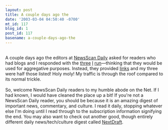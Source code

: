 ```yaml
---
layout: post
title: A couple days ago the
date: '2003-03-04 04:50:40 -0700'
mt_id: 117
blog_id: 1
post_id: 117
basename: a-couple-days-ago-the
---
```

<br />A couple days ago the editors at <a href="http://www.newsscan.com/" title="Subscribe to this!">NewsScan Daily</a> asked for readers who had blogs and I responded with the <a href="http://www.paintinginthepark.com/blog/" title="My pottery studio's blog, run as a service for its patrons">three</a> <a href="http://www.bbrown.info/blogs/bblog/" title="My main personal one">I</a> <a href="http://www.bbrown.info/blogs/vignettes/" title="A stillborn diary of a Vignette implementation project, kept for historical reasons.">run</a>&#x2014;thinking that they would be used for aggregative purposes. Instead, they provided <a href="http://www.newsscan.com/cgi-bin/findit_view?table=newsletter&amp;id=7853">links</a> and my three were half those listed! Holy moly! My traffic is through the roof compared to its normal trickle.<br /><br />So, welcome NewsScan Daily readers to my humble abode on the Net. If I had known, I would have cleaned the place up a bit! If you're not a NewsScan Daily reader, you should be because it is an amazing digest of important news, commentary, and culture. I read it daily, stopping whatever else I'm doing until I read through to the subscription information signifying the end. You may also want to check out another good, though entirely different daily news/tech/culture digest called <a href="http://www.nextdraft.com/">NextDraft</a>.<br /><br /><br />
